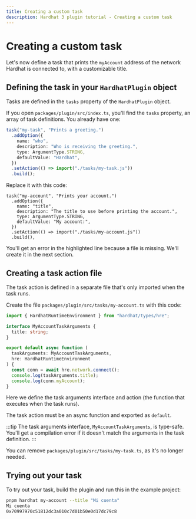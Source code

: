 ```yaml
---
title: Creating a custom task
description: Hardhat 3 plugin tutorial - Creating a custom task
---
```


# Creating a custom task

Let's now define a task that prints the `myAccount` address of the network Hardhat is connected to, with a customizable title.

## Defining the task in your `HardhatPlugin` object

Tasks are defined in the `tasks` property of the `HardhatPlugin` object.

If you open `packages/plugin/src/index.ts`, you'll find the `tasks` property, an array of task definitions. You already have one:

```ts
task("my-task", "Prints a greeting.")
  .addOption({
    name: "who",
    description: "Who is receiving the greeting.",
    type: ArgumentType.STRING,
    defaultValue: "Hardhat",
  })
  .setAction(() => import("./tasks/my-task.js"))
  .build();
```

Replace it with this code:

```ts{8}
task("my-account", "Prints your account.")
  .addOption({
    name: "title",
    description: "The title to use before printing the account.",
    type: ArgumentType.STRING,
    defaultValue: "My account:",
  })
  .setAction(() => import("./tasks/my-account.js"))
  .build(),
```

You'll get an error in the highlighted line because a file is missing. We'll create it in the next section.

## Creating a task action file

The task action is defined in a separate file that's only imported when the task runs.

Create the file `packages/plugin/src/tasks/my-account.ts` with this code:

```ts
import { HardhatRuntimeEnvironment } from "hardhat/types/hre";

interface MyAccountTaskArguments {
  title: string;
}

export default async function (
  taskArguments: MyAccountTaskArguments,
  hre: HardhatRuntimeEnvironment
) {
  const conn = await hre.network.connect();
  console.log(taskArguments.title);
  console.log(conn.myAccount);
}
```

Here we define the task arguments interface and action (the function that executes when the task runs).

The task action must be an async function and exported as `default`.

:::tip
The task arguments interface, `MyAccountTaskArguments`, is type-safe. You'll get a compilation error if it doesn't match the arguments in the task definition.
:::

You can remove `packages/plugin/src/tasks/my-task.ts`, as it's no longer needed.

## Trying out your task

To try out your task, build the plugin and run this in the example project:

```sh
pnpm hardhat my-account --title "Mi cuenta"
Mi cuenta
0x70997970c51812dc3a010c7d01b50e0d17dc79c8
```
